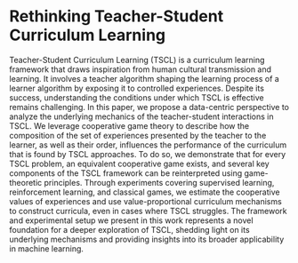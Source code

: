 # Rethinking Teacher-Student Curriculum Learning

Teacher-Student Curriculum Learning (TSCL) is a curriculum learning framework that draws inspiration from human cultural transmission and learning. It involves a teacher algorithm shaping the learning process of a learner algorithm by exposing it to controlled experiences. Despite its success, understanding the conditions under which TSCL is effective remains challenging. In this paper, we propose a data-centric perspective to analyze the underlying mechanics of the teacher-student interactions in TSCL. We leverage cooperative game theory to describe how the composition of the set of experiences presented by the teacher to the learner, as well as their order, influences the performance of the curriculum that is found by TSCL approaches. To do so, we demonstrate that for every TSCL problem, an equivalent cooperative game exists, and several key components of the TSCL framework can be reinterpreted using game-theoretic principles. Through experiments covering supervised learning, reinforcement learning, and classical games, we estimate the cooperative values of experiences and use value-proportional curriculum mechanisms to construct curricula, even in cases where TSCL struggles. The framework and experimental setup we present in this work represents a novel foundation for a deeper exploration of TSCL, shedding light on its underlying mechanisms and providing insights into its broader applicability in machine learning.
